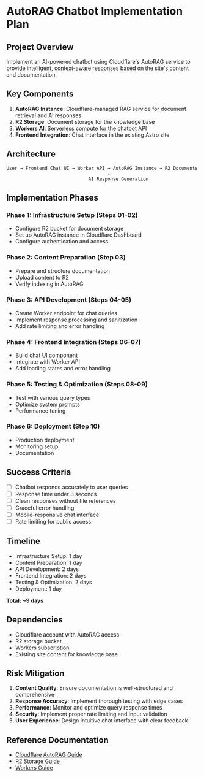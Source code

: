 # AutoRAG Chatbot Implementation Plan

## Project Overview
Implement an AI-powered chatbot using Cloudflare's AutoRAG service to provide intelligent, context-aware responses based on the site's content and documentation.

## Key Components
1. **AutoRAG Instance**: Cloudflare-managed RAG service for document retrieval and AI responses
2. **R2 Storage**: Document storage for the knowledge base
3. **Workers AI**: Serverless compute for the chatbot API
4. **Frontend Integration**: Chat interface in the existing Astro site

## Architecture
```
User → Frontend Chat UI → Worker API → AutoRAG Instance → R2 Documents
                                     ↓
                              AI Response Generation
```

## Implementation Phases

### Phase 1: Infrastructure Setup (Steps 01-02)
- Configure R2 bucket for document storage
- Set up AutoRAG instance in Cloudflare Dashboard
- Configure authentication and access

### Phase 2: Content Preparation (Step 03)
- Prepare and structure documentation
- Upload content to R2
- Verify indexing in AutoRAG

### Phase 3: API Development (Steps 04-05)
- Create Worker endpoint for chat queries
- Implement response processing and sanitization
- Add rate limiting and error handling

### Phase 4: Frontend Integration (Steps 06-07)
- Build chat UI component
- Integrate with Worker API
- Add loading states and error handling

### Phase 5: Testing & Optimization (Steps 08-09)
- Test with various query types
- Optimize system prompts
- Performance tuning

### Phase 6: Deployment (Step 10)
- Production deployment
- Monitoring setup
- Documentation

## Success Criteria
- [ ] Chatbot responds accurately to user queries
- [ ] Response time under 3 seconds
- [ ] Clean responses without file references
- [ ] Graceful error handling
- [ ] Mobile-responsive chat interface
- [ ] Rate limiting for public access

## Timeline
- Infrastructure Setup: 1 day
- Content Preparation: 1 day
- API Development: 2 days
- Frontend Integration: 2 days
- Testing & Optimization: 2 days
- Deployment: 1 day

**Total: ~9 days**

## Dependencies
- Cloudflare account with AutoRAG access
- R2 storage bucket
- Workers subscription
- Existing site content for knowledge base

## Risk Mitigation
1. **Content Quality**: Ensure documentation is well-structured and comprehensive
2. **Response Accuracy**: Implement thorough testing with edge cases
3. **Performance**: Monitor and optimize query response times
4. **Security**: Implement proper rate limiting and input validation
5. **User Experience**: Design intuitive chat interface with clear feedback

## Reference Documentation
- [Cloudflare AutoRAG Guide](.project/guidelines/reference/cloudflare-autorag.md)
- [R2 Storage Guide](.project/guidelines/reference/cloudflare-r2.md)
- [Workers Guide](.project/guidelines/reference/cloudflare-workers.md)